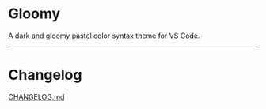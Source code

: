 # Gloomy

A dark and gloomy pastel color syntax theme for VS Code.

---
# Changelog
[CHANGELOG.md](CHANGELOG.md)
